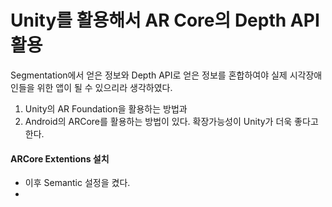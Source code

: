 # Unity를 활용해서 AR Core의 Depth API 활용
Segmentation에서 얻은 정보와 Depth API로 얻은 정보를 혼합하여야 실제 시각장애인들을 위한 앱이 될 수 있으리라 생각하였다.
1. Unity의 AR Foundation을 활용하는 방법과
2. Android의 ARCore를 활용하는 방법이 있다.
확장가능성이 Unity가 더욱 좋다고 한다. 

#### ARCore Extentions 설치
- 이후 Semantic 설정을 켰다.
- 
